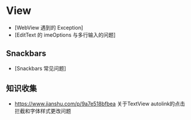# View

* [WebView 遇到的 Exception]
* [EditText 的 imeOptions 与多行输入的问题]

## Snackbars

* [Snackbars 常见问题]





## 知识收集

* https://www.jianshu.com/p/9a7e518bfbea 关于TextView autolink的点击拦截和字体样式更改问题